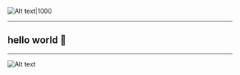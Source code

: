 ![Alt text|1000](https://i.pinimg.com/originals/26/27/01/26270164dedb3897539674f31268c37b.gif)
***
## hello world 🤖
***
<!--
**vsoboldmitriev/vsoboldmitriev** is a ✨ _special_ ✨ repository because its `README.md` (this file) appears on your GitHub profile.

Here are some ideas to get you started:

- 🔭 I’m currently working on ...
- 🌱 I’m currently learning ...
- 👯 I’m looking to collaborate on ...
- 🤔 I’m looking for help with ...
- 💬 Ask me about ...
- 📫 How to reach me: ...
- 😄 Pronouns: ...
- ⚡ Fun fact: ...
-->
![Alt text](https://spotify-recently-played-readme.vercel.app/api?user=11747210&count=10&width=500)
